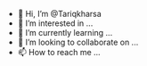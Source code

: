 - 👋 Hi, I’m @Tariqkharsa
- 👀 I’m interested in ...
- 🌱 I’m currently learning ...
- 💞️ I’m looking to collaborate on ...
- 📫 How to reach me ...

<!---
Tariqkharsa/Tariqkharsa is a ✨ special ✨ repository because its `README.md` (this file) appears on your GitHub profile.
You can click the Preview link to take a look at your changes.
--->
